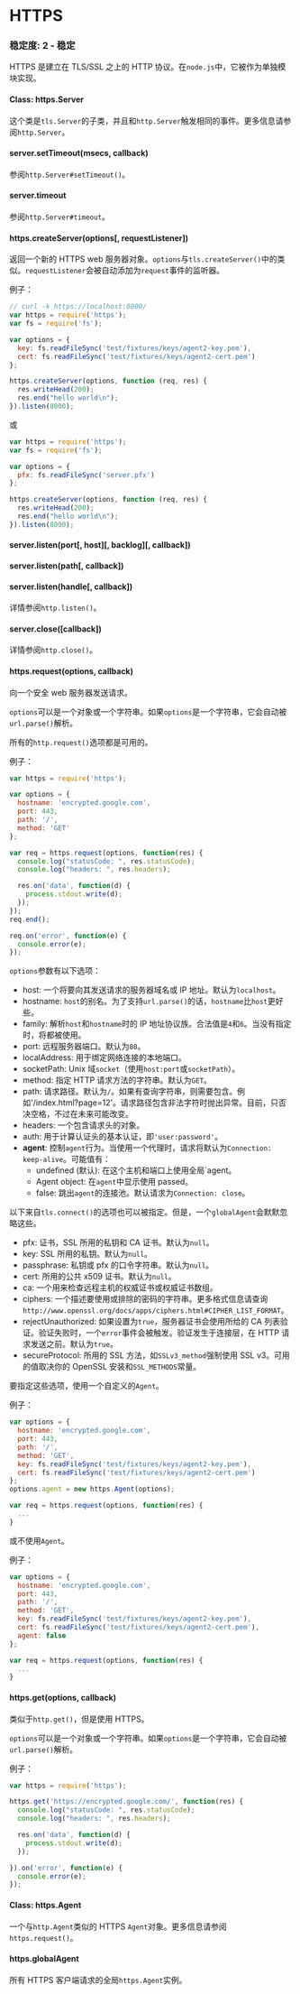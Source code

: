 # HTTPS

### 稳定度: 2 - 稳定

HTTPS 是建立在 TLS/SSL 之上的 HTTP 协议。在`node.js`中，它被作为单独模块实现。

#### Class: https.Server

这个类是`tls.Server`的子类，并且和`http.Server`触发相同的事件。更多信息请参阅`http.Server`。

#### server.setTimeout(msecs, callback)

参阅`http.Server#setTimeout()`。

#### server.timeout

参阅`http.Server#timeout`。

#### https.createServer(options[, requestListener])

返回一个新的 HTTPS web 服务器对象。`options`与`tls.createServer()`中的类似。`requestListener`会被自动添加为`request`事件的监听器。

例子：

```js
// curl -k https://localhost:8000/
var https = require('https');
var fs = require('fs');

var options = {
  key: fs.readFileSync('test/fixtures/keys/agent2-key.pem'),
  cert: fs.readFileSync('test/fixtures/keys/agent2-cert.pem')
};

https.createServer(options, function (req, res) {
  res.writeHead(200);
  res.end("hello world\n");
}).listen(8000); 
```

或

```js
var https = require('https');
var fs = require('fs');

var options = {
  pfx: fs.readFileSync('server.pfx')
};

https.createServer(options, function (req, res) {
  res.writeHead(200);
  res.end("hello world\n");
}).listen(8000); 
```

#### server.listen(port[, host][, backlog][, callback])

#### server.listen(path[, callback])

#### server.listen(handle[, callback])

详情参阅`http.listen()`。

#### server.close([callback])

详情参阅`http.close()`。

#### https.request(options, callback)

向一个安全 web 服务器发送请求。

`options`可以是一个对象或一个字符串。如果`options`是一个字符串，它会自动被`url.parse()`解析。

所有的`http.request()`选项都是可用的。

例子：

```js
var https = require('https');

var options = {
  hostname: 'encrypted.google.com',
  port: 443,
  path: '/',
  method: 'GET'
};

var req = https.request(options, function(res) {
  console.log("statusCode: ", res.statusCode);
  console.log("headers: ", res.headers);

  res.on('data', function(d) {
    process.stdout.write(d);
  });
});
req.end();

req.on('error', function(e) {
  console.error(e);
}); 
```

`options`参数有以下选项：

*   host: 一个将要向其发送请求的服务器域名或 IP 地址。默认为`localhost`。
*   hostname: `host`的别名。为了支持`url.parse()`的话，`hostname`比`host`更好些。
*   family: 解析`host`和`hostname`时的 IP 地址协议族。合法值是`4`和`6`。当没有指定时，将都被使用。
*   port: 远程服务器端口。默认为`80`。
*   localAddress: 用于绑定网络连接的本地端口。
*   socketPath: Unix 域`socket`（使用`host:port`或`socketPath`）。
*   method: 指定 HTTP 请求方法的字符串。默认为`GET`。
*   path: 请求路径。默认为`/`。如果有查询字符串，则需要包含。例如'/index.html?page=12'。请求路径包含非法字符时抛出异常。目前，只否决空格，不过在未来可能改变。
*   headers: 一个包含请求头的对象。
*   auth: 用于计算认证头的基本认证，即`'user:password'`。
*   **agent**: 控制`agent`行为。当使用一个代理时，请求将默认为`Connection: keep-alive`。可能值有：
    *   undefined (默认): 在这个主机和端口上使用全局`agent。
    *   Agent object: 在`agent`中显示使用 passed。
    *   false: 跳出`agent`的连接池。默认请求为`Connection: close`。

以下来自`tls.connect()`的选项也可以被指定。但是，一个`globalAgent`会默默忽略这些。

*   pfx: 证书，SSL 所用的私钥和 CA 证书。默认为`null`。
*   key: SSL 所用的私钥。默认为`null`。
*   passphrase: 私钥或 pfx 的口令字符串。默认为`null`。
*   cert: 所用的公共 x509 证书。默认为`null`。
*   ca: 一个用来检查远程主机的权威证书或权威证书数组。
*   ciphers: 一个描述要使用或排除的密码的字符串。更多格式信息请查询`http://www.openssl.org/docs/apps/ciphers.html#CIPHER_LIST_FORMAT`。
*   rejectUnauthorized: 如果设置为`true`，服务器证书会使用所给的 CA 列表验证。验证失败时，一个`error`事件会被触发。验证发生于连接层，在 HTTP 请求发送之前。默认为`true`。
*   secureProtocol: 所用的 SSL 方法，如`SSLv3_method`强制使用 SSL v3。可用的值取决你的 OpenSSL 安装和`SSL_METHODS`常量。

要指定这些选项，使用一个自定义的`Agent`。

例子：

```js
var options = {
  hostname: 'encrypted.google.com',
  port: 443,
  path: '/',
  method: 'GET',
  key: fs.readFileSync('test/fixtures/keys/agent2-key.pem'),
  cert: fs.readFileSync('test/fixtures/keys/agent2-cert.pem')
};
options.agent = new https.Agent(options);

var req = https.request(options, function(res) {
  ...
} 
```

或不使用`Agent`。

例子：

```js
var options = {
  hostname: 'encrypted.google.com',
  port: 443,
  path: '/',
  method: 'GET',
  key: fs.readFileSync('test/fixtures/keys/agent2-key.pem'),
  cert: fs.readFileSync('test/fixtures/keys/agent2-cert.pem'),
  agent: false
};

var req = https.request(options, function(res) {
  ...
} 
```

#### https.get(options, callback)

类似于`http.get()`，但是使用 HTTPS。

`options`可以是一个对象或一个字符串。如果`options`是一个字符串，它会自动被`url.parse()`解析。

例子：

```js
var https = require('https');

https.get('https://encrypted.google.com/', function(res) {
  console.log("statusCode: ", res.statusCode);
  console.log("headers: ", res.headers);

  res.on('data', function(d) {
    process.stdout.write(d);
  });

}).on('error', function(e) {
  console.error(e);
}); 
```

#### Class: https.Agent

一个与`http.Agent`类似的 HTTPS `Agent`对象。更多信息请参阅`https.request()`。

#### https.globalAgent

所有 HTTPS 客户端请求的全局`https.Agent`实例。